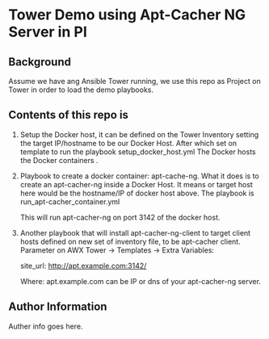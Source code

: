 # Tower Demo using Apt-Cacher NG Server in PI 

## Background

Assume we have ang Ansible Tower running, we use this repo as Project on Tower in order to load the demo playbooks.

## Contents of this repo is
   1.  Setup the Docker host, it can be defined on the Tower Inventory setting the target IP/hostname to be our Docker Host. 
       After which set on template to run the playbook setup_docker_host.yml 
       The Docker hosts the Docker containers . 

   2. Playbook to create a docker container: apt-cache-ng. 
      What it does is to create an apt-cacher-ng inside a Docker Host. It means or target host here would be the hostname/IP of docker host above.
        The playbook is run_apt-cacher_container.yml

       This will run apt-cacher-ng on port 3142 of the docker host. 
	  
   3. Another playbook that will install apt-cacher-ng-client to target client hosts defined on new set of inventory file, to be apt-cacher client.
      Parameter on AWX Tower -> Templates -> Extra Variables: 

		site_url: http://apt.example.com:3142/

      Where: apt.example.com can be IP or dns of your apt-cacher-ng server.


## Author Information

Auther info goes here.
